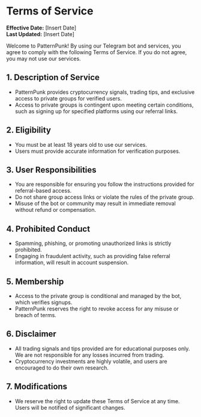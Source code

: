 # Terms of Service

**Effective Date:** [Insert Date]  
**Last Updated:** [Insert Date]

Welcome to PatternPunk! By using our Telegram bot and services, you agree to comply with the following Terms of Service. If you do not agree, you may not use our services.

## 1. Description of Service
- PatternPunk provides cryptocurrency signals, trading tips, and exclusive access to private groups for verified users.
- Access to private groups is contingent upon meeting certain conditions, such as signing up for specified platforms using our referral links.

## 2. Eligibility
- You must be at least 18 years old to use our services.
- Users must provide accurate information for verification purposes.

## 3. User Responsibilities
- You are responsible for ensuring you follow the instructions provided for referral-based access.
- Do not share group access links or violate the rules of the private group.
- Misuse of the bot or community may result in immediate removal without refund or compensation.

## 4. Prohibited Conduct
- Spamming, phishing, or promoting unauthorized links is strictly prohibited.
- Engaging in fraudulent activity, such as providing false referral information, will result in account suspension.

## 5. Membership
- Access to the private group is conditional and managed by the bot, which verifies signups.
- PatternPunk reserves the right to revoke access for any misuse or breach of terms.

## 6. Disclaimer
- All trading signals and tips provided are for educational purposes only. We are not responsible for any losses incurred from trading.
- Cryptocurrency investments are highly volatile, and users are encouraged to do their own research.

## 7. Modifications
- We reserve the right to update these Terms of Service at any time. Users will be notified of significant changes.
